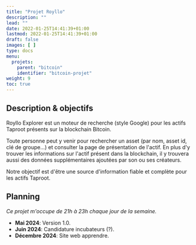 ```yaml
---
title: "Projet Royllo"
description: ""
lead: ""
date: 2022-01-25T14:41:39+01:00
lastmod: 2022-01-25T14:41:39+01:00
draft: false
images: [ ]
type: docs
menu:
  projets:
    parent: "bitcoin"
    identifier: "bitcoin-projet"
weight: 9
toc: true
---
```


## Description & objectifs

Royllo Explorer est un moteur de recherche (style Google) pour les actifs Taproot présents sur la blockchain Bitcoin.

Toute personne peut y venir pour rechercher un asset (par nom, asset id, clé de groupe...) et consulter la page de
présentation de l'actif. En plus d'y trouver les informations sur l'actif présent dans la blockchain, il y
trouvera aussi des données supplémentaires ajoutées par son ou ses créateurs.

Notre objectif est d'être une source d'information fiable et complète pour les actifs Taproot.

## Planning

*Ce projet m'occupe de 21h à 23h chaque jour de la semaine.*

- **Mai 2024**: Version 1.0.
- **Juin 2024**: Candidature incubateurs (?).
- **Décembre 2024**: Site web apprendre.